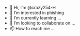 - 👋 Hi, I’m @crazy254-H
- 👀 I’m interested in phishing
- 🌱 I’m currently learning ...
- 💞️ I’m looking to collaborate on ...
- 📫 How to reach me ...

<!---
crazy254-H/crazy254-H is a ✨ special ✨ repository because its `README.md` (this file) appears on your GitHub profile.
You can click the Preview link to take a look at your changes.
--->
